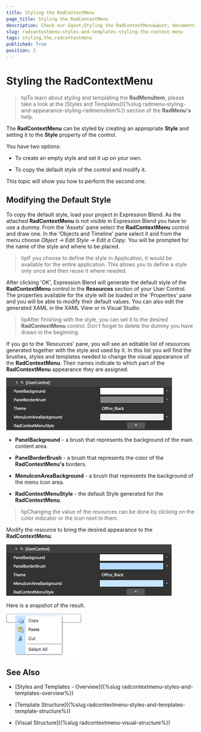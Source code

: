 ```yaml
---
title: Styling the RadContextMenu
page_title: Styling the RadContextMenu
description: Check our &quot;Styling the RadContextMenu&quot; documentation article for the RadContextMenu {{ site.framework_name }} control.
slug: radcontextmenu-styles-and-templates-styling-the-context-menu
tags: styling,the,radcontextmenu
published: True
position: 2
---
```


# Styling the RadContextMenu

>tipTo learn about styling and templating the __RadMenuItem__, please take a look at the [Styles and Templates]({%slug radmenu-styling-and-appearance-styling-radmenuitem%}) section of the __RadMenu's__ help.

The __RadContextMenu__ can be styled by creating an appropriate __Style__ and setting it to the __Style__ property of the control. 

You have two options:

* To create an empty style and set it up on your own.

* To copy the default style of the control and modify it.

This topic will show you how to perform the second one.

## Modifying the Default Style

To copy the default style, load your project in Expression Blend. As the attached __RadContextMenu__ is not visible in Expression Blend you have to use a dummy. From the 'Assets' pane select the __RadContextMenu__ control and draw one. In the 'Objects and Timeline' pane select it and from the menu choose *Object -> Edit Style -> Edit a Copy*. You will be prompted for the name of the style and where to be placed.

>tipIf you choose to define the style in Application, it would be available for the entire application. This allows you to define a style only once and then reuse it where needed.

After clicking 'OK', Expression Blend will generate the default style of the __RadContextMenu__ control in the __Resources__ section of your User Control. The properties available for the style will be loaded in the 'Properties' pane and you will be able to modify their default values. You can also edit the generated XAML in the XAML View or in Visual Studio.

>tipAfter finishing with the style, you can set it to the desired __RadContextMenu__ control. Don't forget to delete the dummy you have drawn in the beginning.

If you go to the 'Resources' pane, you will see an editable list of resources generated together with the style and used by it. In this list you will find the brushes, styles and templates needed to change the visual appearance of the __RadContextMenu__. Their names indicate to which part of the __RadContextMenu__ appearance they are assigned.

![WPF RadContextMenu ](images/RadContextMenu_Styling_RadContextMenu_01.png)

* __PanelBackground__ - a brush that represents the background of the main content area.

* __PanelBorderBrush__ - a brush that represents the color of the __RadContextMenu's__ borders.

* __MenuIconAreaBackground__ - a brush that represents the background of the menu icon area.

* __RadContextMenuStyle__ - the default Style generated for the __RadContextMenu__.

>tipChanging the value of the resources can be done by clicking on the color indicator or the icon next to them.

Modify the resource to bring the desired appearance to the __RadContextMenu__. 

![WPF RadContextMenu ](images/RadContextMenu_Styling_RadContextMenu_02.png)

Here is a snapshot of the result.

![WPF RadContextMenu ](images/RadContextMenu_Styling_RadContextMenu_03.png)

## See Also

 * [Styles and Templates - Overview]({%slug radcontextmenu-styles-and-templates-overview%})

 * [Template Structure]({%slug radcontextmenu-styles-and-templates-template-structure%})

 * [Visual Structure]({%slug radcontextmenu-visual-structure%})
